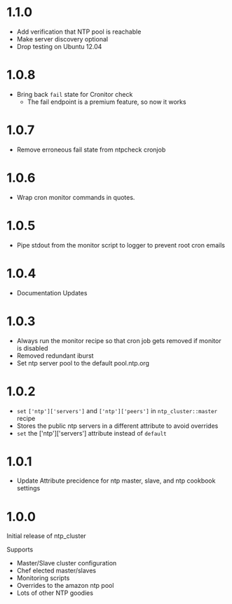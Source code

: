 # 1.1.0

* Add verification that NTP pool is reachable
* Make server discovery optional
* Drop testing on Ubuntu 12.04

# 1.0.8

* Bring back `fail` state for Cronitor check
    - The fail endpoint is a premium feature, so now it works

# 1.0.7

* Remove erroneous fail state from ntpcheck cronjob

# 1.0.6

* Wrap cron monitor commands in quotes.

# 1.0.5

* Pipe stdout from the monitor script to logger to prevent root cron emails

# 1.0.4

* Documentation Updates

# 1.0.3

* Always run the monitor recipe so that cron job gets removed if monitor is disabled
* Removed redundant iburst
* Set ntp server pool to the default pool.ntp.org

# 1.0.2

* `set` `['ntp']['servers']` and `['ntp']['peers']` in `ntp_cluster::master` recipe
* Stores the public ntp servers in a different attribute to avoid overrides
* `set` the ['ntp']['servers'] attribute instead of `default`

# 1.0.1

* Update Attribute precidence for ntp master, slave, and ntp cookbook settings

# 1.0.0

Initial release of ntp_cluster

Supports

* Master/Slave cluster configuration
* Chef elected master/slaves
* Monitoring scripts
* Overrides to the amazon ntp pool
* Lots of other NTP goodies
